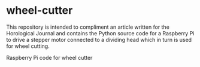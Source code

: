 # wheel-cutter

This repository is intended to compliment an article written for the Horological Journal and contains the Python source code for a Raspberry Pi to drive a stepper motor connected to a dividing head which in turn is used for wheel cutting.


Raspberry Pi code for wheel cutter
